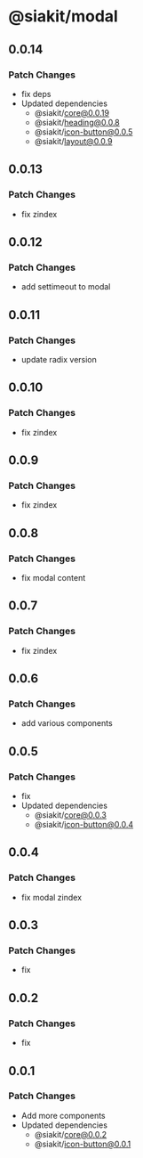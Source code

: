 # @siakit/modal

## 0.0.14

### Patch Changes

- fix deps
- Updated dependencies
  - @siakit/core@0.0.19
  - @siakit/heading@0.0.8
  - @siakit/icon-button@0.0.5
  - @siakit/layout@0.0.9

## 0.0.13

### Patch Changes

- fix zindex

## 0.0.12

### Patch Changes

- add settimeout to modal

## 0.0.11

### Patch Changes

- update radix version

## 0.0.10

### Patch Changes

- fix zindex

## 0.0.9

### Patch Changes

- fix zindex

## 0.0.8

### Patch Changes

- fix modal content

## 0.0.7

### Patch Changes

- fix zindex

## 0.0.6

### Patch Changes

- add various components

## 0.0.5

### Patch Changes

- fix
- Updated dependencies
  - @siakit/core@0.0.3
  - @siakit/icon-button@0.0.4

## 0.0.4

### Patch Changes

- fix modal zindex

## 0.0.3

### Patch Changes

- fix

## 0.0.2

### Patch Changes

- fix

## 0.0.1

### Patch Changes

- Add more components
- Updated dependencies
  - @siakit/core@0.0.2
  - @siakit/icon-button@0.0.1
